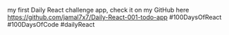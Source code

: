 my first Daily React challenge app, check it on my GitHub here 
https://github.com/jamal7x7/Daily-React-001-todo-app
#100DaysOfReact #100DaysOfCode #dailyReact